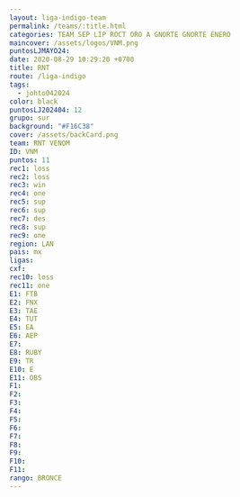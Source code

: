 ```yaml
---
layout: liga-indigo-team
permalink: /teams/:title.html
categories: TEAM SEP LIP ROCT ORO A GNORTE GNORTE ENERO
maincover: /assets/logos/VNM.png
puntosLJMAYO24: 
date: 2020-08-29 10:29:20 +0700
title: RNT
route: /liga-indigo
tags:
  - johto042024
color: black
puntosLJ202404: 12
grupo: sur
background: "#F16C38"
cover: /assets/backCard.png
team: RNT VENOM
ID: VNM
puntos: 11
rec1: loss
rec2: loss
rec3: win
rec4: one
rec5: sup
rec6: sup
rec7: des
rec8: sup
rec9: one
region: LAN
pais: mx
ligas: 
cxf: 
rec10: loss
rec11: one
E1: FTB
E2: FNX
E3: TAE
E4: TUT
E5: EA
E6: AEP
E7: 
E8: RUBY
E9: TR
E10: E
E11: OBS
F1: 
F2: 
F3: 
F4: 
F5: 
F6: 
F7: 
F8: 
F9: 
F10: 
F11: 
rango: BRONCE
---
```

